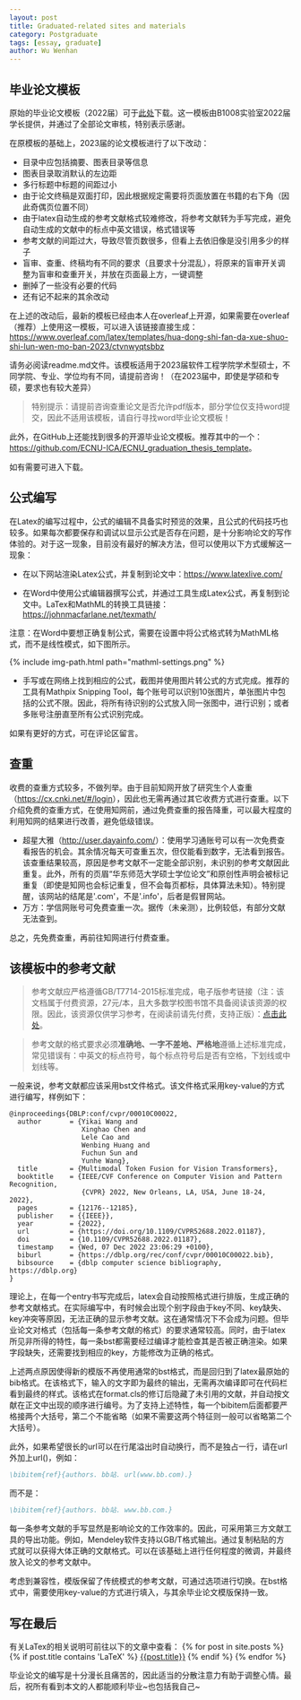 ```yaml
---
layout: post
title: Graduated-related sites and materials
category: Postgraduate
tags: [essay, graduate]
author: Wu Wenhan
---
```



## 毕业论文模板

原始的毕业论文模板（2022届）可于<a href="/notes/assets/essay-template-old.zip">此处</a>下载。这一模板由B1008实验室2022届学长提供，并通过了全部论文审核，特别表示感谢。

在原模板的基础上，2023届的论文模板进行了以下改动：
- 目录中应包括摘要、图表目录等信息
- 图表目录取消默认的左边距
- 多行标题中标题的间距过小
- 由于论文终稿是双面打印，因此根据规定需要将页面放置在书籍的右下角（因此奇偶页位置不同）
- 由于latex自动生成的参考文献格式较难修改，将参考文献转为手写完成，避免自动生成的文献中的标点中英文错误，格式错误等
- 参考文献的间距过大，导致尽管页数很多，但看上去依旧像是没引用多少的样子
- 盲审、查重、终稿均有不同的要求（且要求十分混乱），将原来的盲审开关调整为盲审和查重开关，并放在页面最上方，一键调整
- 删掉了一些没有必要的代码
- 还有记不起来的其余改动

在上述的改动后，最新的模板已经由本人在overleaf上开源，如果需要在overleaf（推荐）上使用这一模板，可以进入该链接直接生成：
<https://www.overleaf.com/latex/templates/hua-dong-shi-fan-da-xue-shuo-shi-lun-wen-mo-ban-2023/ctvnwyqtsbbz>

请务必阅读readme.md文件。该模板适用于2023届软件工程学院学术型硕士，不同学院、专业、学位均有不同，请提前咨询！（在2023届中，即使是学硕和专硕，要求也有较大差异）

> 特别提示：请提前咨询查重论文是否允许pdf版本，部分学位仅支持word提交，因此不适用该模板，请自行寻找word毕业论文模板！

此外，在GitHub上还能找到很多的开源毕业论文模板。推荐其中的一个：<https://github.com/ECNU-ICA/ECNU_graduation_thesis_template>。

如有需要可进入下载。

## 公式编写

在Latex的编写过程中，公式的编辑不具备实时预览的效果，且公式的代码技巧也较多。如果每次都要保存和调试以显示公式是否存在问题，是十分影响论文的写作体验的。对于这一现象，目前没有最好的解决方法，但可以使用以下方式缓解这一现象：

- 在以下网站渲染Latex公式，并复制到论文中：<https://www.latexlive.com/>

- 在Word中使用公式编辑器撰写公式，并通过工具生成Latex公式，再复制到论文中。LaTex和MathML的转换工具链接：<https://johnmacfarlane.net/texmath/>

注意：在Word中要想正确复制公式，需要在设置中将公式格式转为MathML格式，而不是线性模式，如下图所示。

{% include img-path.html path="mathml-settings.png" %}

- 手写或在网络上找到相应的公式，截图并使用图片转公式的方式完成。推荐的工具有Mathpix Snipping Tool，每个账号可以识别10张图片，单张图片中包括的公式不限。因此，将所有待识别的公式放入同一张图中，进行识别；或者多账号注册直至所有公式识别完成。

如果有更好的方式，可在评论区留言。

## 查重

收费的查重方式较多，不做列举。由于目前知网开放了研究生个人查重（<https://cx.cnki.net/#/login>），因此也无需再通过其它收费方式进行查重。以下介绍免费的查重方式，在使用知网前，通过免费查重的报告降重，可以最大程度的利用知网的结果进行改善，避免低级错误。

- 超星大雅（<http://user.dayainfo.com/>）：使用学习通账号可以有一次免费查看报告的机会。其余情况每天可查重五次，但仅能看到数字，无法看到报告。该查重结果较高，原因是参考文献不一定能全部识别，未识别的参考文献因此重复。此外，所有的页眉“华东师范大学硕士学位论文”和原创性声明会被标记重复（即使是知网也会标记重复，但不会每页都标，具体算法未知）。特别提醒，该网站的结尾是'.com'，不是'.info'，后者是假冒网站。
- 万方：学信网账号可免费查重一次。据传（未亲测），比例较低，有部分文献无法查到。

总之，先免费查重，再前往知网进行付费查重。

## 该模板中的参考文献

> 参考文献应严格遵循GB/T7714-2015标准完成，电子版参考链接（注：该文档属于付费资源，27元/本，且大多数学校图书馆不具备阅读该资源的权限。因此，该资源仅供学习参考，在阅读前请先付费，支持正版）：<a href="/notes/assets/GBT%207714-2015%20信息与文献%20参考文献著录规则.pdf">点击此处</a>。

> 参考文献的格式要求必须**准确地、一字不差地、严格地**遵循上述标准完成，常见错误有：中英文的标点符号，每个标点符号后是否有空格，下划线或中划线等。

一般来说，参考文献都应该采用bst文件格式。该文件格式采用key-value的方式进行编写，样例如下：
```bst
@inproceedings{DBLP:conf/cvpr/00010C00022,
  author       = {Yikai Wang and
                  Xinghao Chen and
                  Lele Cao and
                  Wenbing Huang and
                  Fuchun Sun and
                  Yunhe Wang},
  title        = {Multimodal Token Fusion for Vision Transformers},
  booktitle    = {IEEE/CVF Conference on Computer Vision and Pattern Recognition,
                  {CVPR} 2022, New Orleans, LA, USA, June 18-24, 2022},
  pages        = {12176--12185},
  publisher    = {{IEEE}},
  year         = {2022},
  url          = {https://doi.org/10.1109/CVPR52688.2022.01187},
  doi          = {10.1109/CVPR52688.2022.01187},
  timestamp    = {Wed, 07 Dec 2022 23:06:29 +0100},
  biburl       = {https://dblp.org/rec/conf/cvpr/00010C00022.bib},
  bibsource    = {dblp computer science bibliography, https://dblp.org}
}
```
理论上，在每一个entry书写完成后，latex会自动按照格式进行排版，生成正确的参考文献格式。在实际编写中，有时候会出现个别字段由于key不同、key缺失、key冲突等原因，无法正确的显示参考文献。这在通常情况下不会成为问题。但毕业论文对格式（包括每一条参考文献的格式）的要求通常较高。同时，由于latex所见非所得的特性，每一条bst都需要经过编译才能检查其是否被正确渲染。如果字段缺失，还需要找到相应的key，方能修改为正确的格式。

上述两点原因使得新的模版不再使用通常的bst格式，而是回归到了latex最原始的bib格式。在该格式下，输入的文字即为最终的输出，无需再次编译即可在代码栏看到最终的样式。该格式在format.cls的修订后隐藏了未引用的文献，并自动按文献在正文中出现的顺序进行编号。为了支持上述特性，每一个bibitem后面都要严格接两个大括号，第二个不能省略（如果不需要这两个特征则一般可以省略第二个大括号）。

此外，如果希望很长的url可以在行尾溢出时自动换行，而不是独占一行，请在url外加上url()，例如：
```bib
\bibitem{ref}{authors. bb站. url(www.bb.com).}
```
而不是：
```bib
\bibitem{ref}{authors. bb站. www.bb.com.}
```
每一条参考文献的手写显然是影响论文的工作效率的。因此，可采用第三方文献工具的导出功能。例如，Mendeley软件支持以GB/T格式输出。通过复制粘贴的方式就可以获得大体正确的文献格式。可以在该基础上进行任何程度的微调，并最终放入论文的参考文献中。

考虑到兼容性，模版保留了传统模式的参考文献，可通过选项进行切换。在bst格式中，需要使用key-value的方式进行填入，与其余毕业论文模版保持一致。

## 写在最后

有关LaTex的相关说明可前往以下的文章中查看：
{% for post in site.posts %}
 {% if post.title contains 'LaTeX' %}
 <a href="{{post.url | relative_url }}">{{post.title}}</a>
 {% endif %}
{% endfor %}


毕业论文的编写是十分漫长且痛苦的，因此适当的分散注意力有助于调整心情。最后，祝所有看到本文的人都能顺利毕业~也包括我自己~



